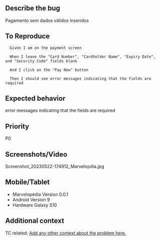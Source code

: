 ## Describe the bug
Pagamento sem dados válidos inseridos

## To Reproduce
      Given I am on the payment screen

      When I leave the "Card Number", "Cardholder Name", "Expiry Date", and "Security Code" fields blank

      And I click on the "Pay Now" button

      Then I should see error messages indicating that the fields are required

## Expected behavior
error messages indicating that the fields are required

## Priority
P0

## Screenshots/Video
Screenshot_20230522-174912_Marvelopdia.jpg


## Mobile/Tablet
- Marvelopédia Version 0.0.1
- Android Version 9
- Hardware Galaxy S10

## Additional context
TC related: [Add any other context about the problem here.](https://github.com/lailabernardon/Marvelop-dia/blob/main/testCases/Pagamento/id%20UCN6%20-%20Campos%20obrigat%C3%B3rios.md)
